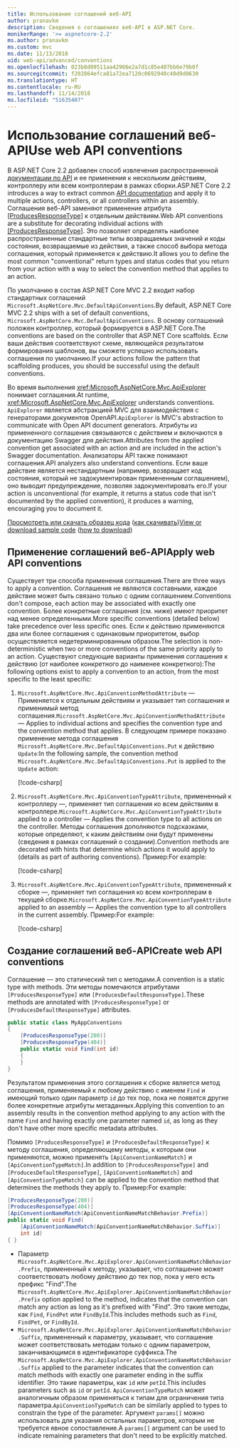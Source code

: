 ```yaml
---
title: Использование соглашений веб-API
author: pranavkm
description: Сведения о соглашениях веб-API в ASP.NET Core.
monikerRange: '>= aspnetcore-2.2'
ms.author: pranavkm
ms.custom: mvc
ms.date: 11/13/2018
uid: web-api/advanced/conventions
ms.openlocfilehash: 023b8d09511aa42966e2a7d1c85e407bb6e79b0f
ms.sourcegitcommit: f202864efca81a72ea7120c0692940c40d9d0630
ms.translationtype: HT
ms.contentlocale: ru-RU
ms.lasthandoff: 11/14/2018
ms.locfileid: "51635407"
---
```

# <a name="use-web-api-conventions"></a><span data-ttu-id="53a8b-103">Использование соглашений веб-API</span><span class="sxs-lookup"><span data-stu-id="53a8b-103">Use web API conventions</span></span>

<span data-ttu-id="53a8b-104">В ASP.NET Core 2.2 добавлен способ извлечения распространенной [документации по API](xref:tutorials/web-api-help-pages-using-swagger) и ее применения к нескольким действиям, контроллеру или всем контроллерам в рамках сборки.</span><span class="sxs-lookup"><span data-stu-id="53a8b-104">ASP.NET Core 2.2 introduces a way to extract common [API documentation](xref:tutorials/web-api-help-pages-using-swagger) and apply it to multiple actions, controllers, or all controllers within an assembly.</span></span> <span data-ttu-id="53a8b-105">Соглашения веб-API заменяют применение атрибута [[ProducesResponseType]](xref:Microsoft.AspNetCore.Mvc.ProducesResponseTypeAttribute) к отдельным действиям.</span><span class="sxs-lookup"><span data-stu-id="53a8b-105">Web API conventions are a substitute for decorating individual actions with [[ProducesResponseType]](xref:Microsoft.AspNetCore.Mvc.ProducesResponseTypeAttribute).</span></span> <span data-ttu-id="53a8b-106">Это позволяет определять наиболее распространенные стандартные типы возвращаемых значений и коды состояния, возвращаемые из действия, а также способ выбора метода соглашения, который применяется к действию.</span><span class="sxs-lookup"><span data-stu-id="53a8b-106">It allows you to define the most common "conventional" return types and status codes that you return from your action with a way to select the convention method that applies to an action.</span></span>

<span data-ttu-id="53a8b-107">По умолчанию в состав ASP.NET Core MVC 2.2 входит набор стандартных соглашений `Microsoft.AspNetCore.Mvc.DefaultApiConventions`.</span><span class="sxs-lookup"><span data-stu-id="53a8b-107">By default, ASP.NET Core MVC 2.2 ships with a set of default conventions, `Microsoft.AspNetCore.Mvc.DefaultApiConventions`.</span></span> <span data-ttu-id="53a8b-108">В основу соглашений положен контроллер, который формируется в ASP.NET Core.</span><span class="sxs-lookup"><span data-stu-id="53a8b-108">The conventions are based on the controller that ASP.NET Core scaffolds.</span></span> <span data-ttu-id="53a8b-109">Если ваши действия соответствуют схеме, являющейся результатом формирования шаблонов, вы сможете успешно использовать соглашения по умолчанию.</span><span class="sxs-lookup"><span data-stu-id="53a8b-109">If your actions follow the pattern that scaffolding produces, you should be successful using the default conventions.</span></span>

<span data-ttu-id="53a8b-110">Во время выполнения <xref:Microsoft.AspNetCore.Mvc.ApiExplorer> понимает соглашения.</span><span class="sxs-lookup"><span data-stu-id="53a8b-110">At runtime, <xref:Microsoft.AspNetCore.Mvc.ApiExplorer> understands conventions.</span></span> <span data-ttu-id="53a8b-111">`ApiExplorer` является абстракцией MVC для взаимодействия с генераторами документов OpenAPI.</span><span class="sxs-lookup"><span data-stu-id="53a8b-111">`ApiExplorer` is MVC's abstraction to communicate with Open API document generators.</span></span> <span data-ttu-id="53a8b-112">Атрибуты из примененного соглашения связываются с действием и включаются в документацию Swagger для действия.</span><span class="sxs-lookup"><span data-stu-id="53a8b-112">Attributes from the applied convention get associated with an action and are included in the action's Swagger documentation.</span></span> <span data-ttu-id="53a8b-113">Анализаторы API также понимают соглашения.</span><span class="sxs-lookup"><span data-stu-id="53a8b-113">API analyzers also understand conventions.</span></span> <span data-ttu-id="53a8b-114">Если ваше действие является нестандартным (например, возвращает код состояния, который не задокументирован примененным соглашением), оно выводит предупреждение, позволяя задокументировать его.</span><span class="sxs-lookup"><span data-stu-id="53a8b-114">If your action is unconventional (for example, it returns a status code that isn't documented by the applied convention), it produces a warning, encouraging you to document it.</span></span>

<span data-ttu-id="53a8b-115">[Просмотреть или скачать образец кода](https://github.com/aspnet/Docs/tree/master/aspnetcore/web-api/advanced/conventions/sample) ([как скачивать](xref:index#how-to-download-a-sample))</span><span class="sxs-lookup"><span data-stu-id="53a8b-115">[View or download sample code](https://github.com/aspnet/Docs/tree/master/aspnetcore/web-api/advanced/conventions/sample) ([how to download](xref:index#how-to-download-a-sample))</span></span>

## <a name="apply-web-api-conventions"></a><span data-ttu-id="53a8b-116">Применение соглашений веб-API</span><span class="sxs-lookup"><span data-stu-id="53a8b-116">Apply web API conventions</span></span>

<span data-ttu-id="53a8b-117">Существует три способа применения соглашения.</span><span class="sxs-lookup"><span data-stu-id="53a8b-117">There are three ways to apply a convention.</span></span> <span data-ttu-id="53a8b-118">Соглашения не являются составными, каждое действие может быть связано только с одним соглашением.</span><span class="sxs-lookup"><span data-stu-id="53a8b-118">Conventions don't compose, each action may be associated with exactly one convention.</span></span> <span data-ttu-id="53a8b-119">Более конкретные соглашения (см. ниже) имеют приоритет над менее определенными.</span><span class="sxs-lookup"><span data-stu-id="53a8b-119">More specific conventions (detailed below) take precedence over less specific ones.</span></span> <span data-ttu-id="53a8b-120">Если к действию применяются два или более соглашения с одинаковым приоритетом, выбор осуществляется недетерминированным образом.</span><span class="sxs-lookup"><span data-stu-id="53a8b-120">The selection is non-deterministic when two or more conventions of the same priority apply to an action.</span></span> <span data-ttu-id="53a8b-121">Существуют следующие варианты применения соглашения к действию (от наиболее конкретного до наименее конкретного):</span><span class="sxs-lookup"><span data-stu-id="53a8b-121">The following options exist to apply a convention to an action, from the most specific to the least specific:</span></span>

1. <span data-ttu-id="53a8b-122">`Microsoft.AspNetCore.Mvc.ApiConventionMethodAttribute` &mdash; Применяется к отдельным действиям и указывает тип соглашения и применимый метод соглашения.</span><span class="sxs-lookup"><span data-stu-id="53a8b-122">`Microsoft.AspNetCore.Mvc.ApiConventionMethodAttribute` &mdash; Applies to individual actions and specifies the convention type and the convention method that applies.</span></span> <span data-ttu-id="53a8b-123">В следующем примере показано применение метода соглашения `Microsoft.AspNetCore.Mvc.DefaultApiConventions.Put` к действию `Update`:</span><span class="sxs-lookup"><span data-stu-id="53a8b-123">In the following sample, the convention method `Microsoft.AspNetCore.Mvc.DefaultApiConventions.Put` is applied to the `Update` action:</span></span>

    [!code-csharp[](conventions/sample/Controllers/ContactsConventionController.cs?name=apiconventionmethod&highlight=2-3)]

1. <span data-ttu-id="53a8b-124">`Microsoft.AspNetCore.Mvc.ApiConventionTypeAttribute`, примененный к контроллеру &mdash;, применяет тип соглашения ко всем действиям в контроллере.</span><span class="sxs-lookup"><span data-stu-id="53a8b-124">`Microsoft.AspNetCore.Mvc.ApiConventionTypeAttribute` applied to a controller &mdash; Applies the convention type to all actions on the controller.</span></span> <span data-ttu-id="53a8b-125">Методы соглашения дополняются подсказками, которые определяют, к каким действиям они будут применены (сведения в рамках соглашений о создании).</span><span class="sxs-lookup"><span data-stu-id="53a8b-125">Convention methods are decorated with hints that determine which actions it would apply to (details as part of authoring conventions).</span></span> <span data-ttu-id="53a8b-126">Пример:</span><span class="sxs-lookup"><span data-stu-id="53a8b-126">For example:</span></span>

    [!code-csharp[](conventions/sample/Controllers/ContactsConventionController.cs?name=apiconventiontypeattribute)]

1. <span data-ttu-id="53a8b-127">`Microsoft.AspNetCore.Mvc.ApiConventionTypeAttribute`, примененный к сборке &mdash;, применяет тип соглашения ко всем контроллерам в текущей сборке.</span><span class="sxs-lookup"><span data-stu-id="53a8b-127">`Microsoft.AspNetCore.Mvc.ApiConventionTypeAttribute` applied to an assembly &mdash; Applies the convention type to all controllers in the current assembly.</span></span> <span data-ttu-id="53a8b-128">Пример:</span><span class="sxs-lookup"><span data-stu-id="53a8b-128">For example:</span></span>

    [!code-csharp[](conventions/sample/Startup.cs?name=apiconventiontypeattribute)]

## <a name="create-web-api-conventions"></a><span data-ttu-id="53a8b-129">Создание соглашений веб-API</span><span class="sxs-lookup"><span data-stu-id="53a8b-129">Create web API conventions</span></span>

<span data-ttu-id="53a8b-130">Соглашение — это статический тип с методами.</span><span class="sxs-lookup"><span data-stu-id="53a8b-130">A convention is a static type with methods.</span></span> <span data-ttu-id="53a8b-131">Эти методы помечаются атрибутами `[ProducesResponseType]` или `[ProducesDefaultResponseType]`.</span><span class="sxs-lookup"><span data-stu-id="53a8b-131">These methods are annotated with `[ProducesResponseType]` or `[ProducesDefaultResponseType]` attributes.</span></span>

```csharp
public static class MyAppConventions
{
    [ProducesResponseType(200)]
    [ProducesResponseType(404)]
    public static void Find(int id)
    {
    }
}
```

<span data-ttu-id="53a8b-132">Результатом применения этого соглашения к сборке является метод соглашения, применяемый к любому действию с именем `Find` и имеющий только один параметр `id` до тех пор, пока не появятся другие более конкретные атрибуты метаданных.</span><span class="sxs-lookup"><span data-stu-id="53a8b-132">Applying this convention to an assembly results in the convention method applying to any action with the name `Find` and having exactly one parameter named `id`, as long as they don't have other more specific metadata attributes.</span></span>

<span data-ttu-id="53a8b-133">Помимо `[ProducesResponseType]` и `[ProducesDefaultResponseType]` к методу соглашения, определяющему методы, к которым они применяются, можно применять `[ApiConventionNameMatch]` и `[ApiConventionTypeMatch]`.</span><span class="sxs-lookup"><span data-stu-id="53a8b-133">In addition to `[ProducesResponseType]` and `[ProducesDefaultResponseType]`, `[ApiConventionNameMatch]` and `[ApiConventionTypeMatch]` can be applied to the convention method that determines the methods they apply to.</span></span> <span data-ttu-id="53a8b-134">Пример:</span><span class="sxs-lookup"><span data-stu-id="53a8b-134">For example:</span></span>

```csharp
[ProducesResponseType(200)]
[ProducesResponseType(404)]
[ApiConventionNameMatch(ApiConventionNameMatchBehavior.Prefix)]
public static void Find(
    [ApiConventionNameMatch(ApiConventionNameMatchBehavior.Suffix)]
    int id)
{ }
```

* <span data-ttu-id="53a8b-135">Параметр `Microsoft.AspNetCore.Mvc.ApiExplorer.ApiConventionNameMatchBehavior.Prefix`, примененный к методу, указывает, что соглашение может соответствовать любому действию до тех пор, пока у него есть префикс "Find".</span><span class="sxs-lookup"><span data-stu-id="53a8b-135">The `Microsoft.AspNetCore.Mvc.ApiExplorer.ApiConventionNameMatchBehavior.Prefix` option applied to the method, indicates that the convention can match any action as long as it's prefixed with "Find".</span></span> <span data-ttu-id="53a8b-136">Это такие методы, как `Find`, `FindPet` или `FindById`.</span><span class="sxs-lookup"><span data-stu-id="53a8b-136">This includes methods such as `Find`, `FindPet`, or `FindById`.</span></span>
* <span data-ttu-id="53a8b-137">`Microsoft.AspNetCore.Mvc.ApiExplorer.ApiConventionNameMatchBehavior.Suffix`, примененный к параметру, указывает, что соглашение может соответствовать методам только с одним параметром, заканчивающимся в идентификаторе суффикса.</span><span class="sxs-lookup"><span data-stu-id="53a8b-137">The `Microsoft.AspNetCore.Mvc.ApiExplorer.ApiConventionNameMatchBehavior.Suffix` applied to the parameter indicates that the convention can match methods with exactly one parameter ending in the suffix identifier.</span></span> <span data-ttu-id="53a8b-138">Это такие параметры, как `id` или `petId`.</span><span class="sxs-lookup"><span data-stu-id="53a8b-138">This includes parameters such as `id` or `petId`.</span></span> <span data-ttu-id="53a8b-139">`ApiConventionTypeMatch` может аналогичным образом применяться к типам для ограничения типа параметра.</span><span class="sxs-lookup"><span data-stu-id="53a8b-139">`ApiConventionTypeMatch` can be similarly applied to types to constrain the type of the parameter.</span></span> <span data-ttu-id="53a8b-140">Аргумент `params[]` можно использовать для указания остальных параметров, которым не требуется явное сопоставление.</span><span class="sxs-lookup"><span data-stu-id="53a8b-140">A `params[]` argument can be used to indicate remaining parameters that don't need to be explicitly matched.</span></span>
